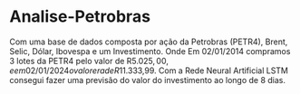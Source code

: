 # Analise-Petrobras
Com uma base de dados composta por ação da Petrobras (PETR4), Brent, Selic, Dólar, Ibovespa e um Investimento. Onde 
Em 02/01/2014 compramos 3 lotes da PETR4 pelo valor de R$5.025,00, e em 02/01/2024 o valor era de R$11.333,99. Com a Rede Neural Artificial LSTM consegui fazer uma previsão do valor do investimento ao longo de 8 dias. 
